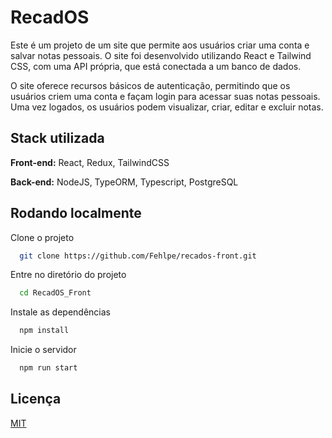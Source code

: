 # RecadOS

Este é um projeto de um site que permite aos usuários criar uma conta e salvar notas pessoais. O site foi desenvolvido utilizando React e Tailwind CSS, com uma API própria, que está conectada a um banco de dados.

O site oferece recursos básicos de autenticação, permitindo que os usuários criem uma conta e façam login para acessar suas notas pessoais. Uma vez logados, os usuários podem visualizar, criar, editar e excluir notas.

## Stack utilizada

**Front-end:** React, Redux, TailwindCSS

**Back-end:** NodeJS, TypeORM, Typescript, PostgreSQL

## Rodando localmente

Clone o projeto

```bash
  git clone https://github.com/Fehlpe/recados-front.git
```

Entre no diretório do projeto

```bash
  cd RecadOS_Front
```

Instale as dependências

```bash
  npm install
```

Inicie o servidor

```bash
  npm run start
```

## Licença

[MIT](https://choosealicense.com/licenses/mit/)

